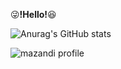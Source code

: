 :stuck_out_tongue_winking_eye:**!Hello!**:laughing: 

![Anurag's GitHub stats](https://github-readme-stats.vercel.app/api?username=kihyuny&theme=gruvbox_light&show_icons=true)          

  
  

![mazandi profile](http://mazandi.herokuapp.com/api?handle=jsh99875&theme=dark)
  
  

